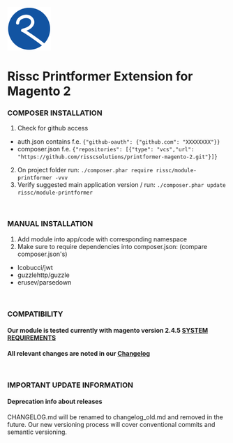 [<img src="view/adminhtml/web/images/rissc_logo_2020.png" width="100" height="100">](https://www.rissc.de/web2print-mit-magento2/)

# Rissc Printformer Extension for Magento 2

### COMPOSER INSTALLATION

1. Check for github access
  - auth.json contains f.e.
    `{"github-oauth": {"github.com": "XXXXXXXX"}}`
  - composer.json f.e.
    `{"repositories": [{"type": "vcs","url": "https://github.com/risscsolutions/printformer-magento-2.git"}]}`
2. On project folder run: `./composer.phar require rissc/module-printformer -vvv`
3. Verify suggested main application version / run: `./composer.phar update rissc/module-printformer`

<br>

### MANUAL INSTALLATION

1. Add module into app/code with corresponding namespace
2. Make sure to require dependencies into composer.json: (compare composer.json's)
- lcobucci/jwt
- guzzlehttp/guzzle
- erusev/parsedown

<br>

### COMPATIBILITY

#### Our module is tested currently with magento version 2.4.5 [SYSTEM REQUIREMENTS](https://experienceleague.adobe.com/docs/commerce-operations/installation-guide/system-requirements.html)

**All relevant changes are noted in our [Changelog](CHANGELOG.md)**

<br>

### IMPORTANT UPDATE INFORMATION
#### Deprecation info about releases
CHANGELOG.md will be renamed to changelog_old.md and removed in the future. Our new versioning process will cover
conventional commits and semantic versioning. 
